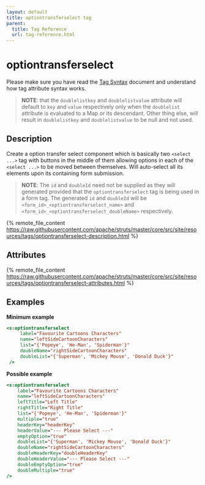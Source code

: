 ```yaml
---
layout: default
title: optiontransferselect tag
parent:
  title: Tag Reference
  url: tag-reference.html
---
```


# optiontransferselect

Please make sure you have read the [Tag Syntax](tag-syntax) document and understand how tag attribute syntax works.

> **NOTE**: that the `doublelistkey` and `doublelistvalue` attribute will default to `key` and `value` respectively 
> only when the `doublelist` attribute is evaluated to a Map or its descendant. Other thing else, will result 
> in `doublelistkey` and `doublelistvalue` to be null and not used.

## Description

Create a option transfer select component which is basically two `<select ...>` tag with buttons in the middle of them 
allowing options in each of the `<select ...>` to be moved between themselves. Will auto-select all its elements upon 
its containing form submission.

> **NOTE**: The `id` and `doubleId` need not be supplied as they will generated provided that the `optiontransferselect` 
> tag is being used in a form tag. The generated `id` and `doubleId` will be `<form_id>_<optiontransferselect_name>` 
> and `<form_id>_<optiontransferselect_doubleName>` respectively.

{% remote_file_content https://raw.githubusercontent.com/apache/struts/master/core/src/site/resources/tags/optiontransferselect-description.html %}

## Attributes

{% remote_file_content https://raw.githubusercontent.com/apache/struts/master/core/src/site/resources/tags/optiontransferselect-attributes.html %}

## Examples

**Minimum example**

```jsp
<s:optiontransferselect
     label="Favourite Cartoons Characters"
     name="leftSideCartoonCharacters"
     list="{'Popeye', 'He-Man', 'Spiderman'}"
     doubleName="rightSideCartoonCharacters"
     doubleList="{'Superman', 'Mickey Mouse', 'Donald Duck'}"
 />
```

**Possible example**

```jsp
<s:optiontransferselect
    label="Favourite Cartoons Characters"
    name="leftSideCartoonCharacters"
    leftTitle="Left Title"
    rightTitle="Right Title"
    list="{'Popeye', 'He-Man', 'Spiderman'}"
    multiple="true"
    headerKey="headerKey"
    headerValue="--- Please Select ---"
    emptyOption="true"
    doubleList="{'Superman', 'Mickey Mouse', 'Donald Duck'}"
    doubleName="rightSideCartoonCharacters"
    doubleHeaderKey="doubleHeaderKey"
    doubleHeaderValue="--- Please Select ---"
    doubleEmptyOption="true"
    doubleMultiple="true"
/>
```
